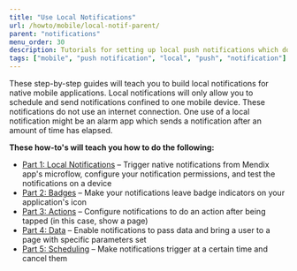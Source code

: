 ```yaml
---
title: "Use Local Notifications"
url: /howto/mobile/local-notif-parent/
parent: "notifications"
menu_order: 30
description: Tutorials for setting up local push notifications which do not use an internet connection.
tags: ["mobile", "push notification", "local", "push", "notification"]
---
```


These step-by-step guides will teach you to build local notifications for native mobile applications. Local notifications will only allow you to schedule and send notifications confined to one mobile device. These notifications do not use an internet connection. One use of a local notification might be an alarm app which sends a notification after an amount of time has elapsed.

**These how-to's will teach you how to do the following:**

* [Part 1: Local Notifications](native-local-notifications) – Trigger native notifications from Mendix app's microflow, configure your notification permissions, and test the notifications on a device
* [Part 2: Badges](local-notif-badges) – Make your notifications leave badge indicators on your application's icon
* [Part 3: Actions](local-notif-action) – Configure notifications to do an action after being tapped (in this case, show a page)
* [Part 4: Data](local-notif-data) – Enable notifications to pass data and bring a user to a page with specific parameters set
* [Part 5: Scheduling](local-notif-schedule-cancel) – Make notifications trigger at a certain time and cancel them
